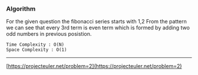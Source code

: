 ### Algorithm

For the given question the fibonacci series starts with 1,2
From the pattern we can see that every 3rd term is even term which is formed by adding two odd numbers in previous posistion.


```
Time Complexity : O(N)
Space Complexity : O(1)
```
--- 

[https://projecteuler.net/problem=2](https://projecteuler.net/problem=2)
